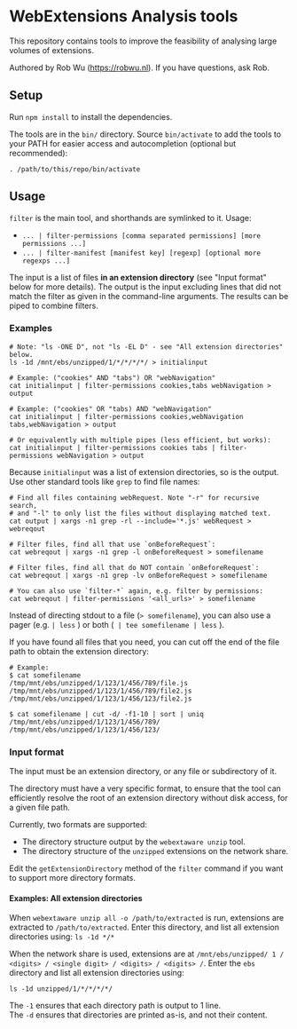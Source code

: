 # WebExtensions Analysis tools

This repository contains tools to improve the feasibility of analysing large
volumes of extensions.

Authored by Rob Wu (https://robwu.nl). If you have questions, ask Rob.


## Setup

Run `npm install` to install the dependencies.

The tools are in the `bin/` directory. Source `bin/activate` to add the tools
to your PATH for easier access and autocompletion (optional but recommended):

```
. /path/to/this/repo/bin/activate
```


## Usage

`filter` is the main tool, and shorthands are symlinked to it. Usage:

- `... | filter-permissions [comma separated permissions] [more permissions ...]`
- `... | filter-manifest [manifest key] [regexp] [optional more regexps ...]`

The input is a list of files **in an extension directory** (see "Input format"
below for more details).
The output is the input excluding lines that did not match the filter as given
in the command-line arguments. The results can be piped to combine filters.

### Examples

```
# Note: "ls -ONE D", not "ls -EL D" - see "All extension directories" below.
ls -1d /mnt/ebs/unzipped/1/*/*/*/*/ > initialinput

# Example: ("cookies" AND "tabs") OR "webNavigation"
cat initialinput | filter-permissions cookies,tabs webNavigation > output

# Example: ("cookies" OR "tabs) AND "webNavigation"
cat initialinput | filter-permissions cookies,webNavigation tabs,webNavigation > output

# Or equivalently with multiple pipes (less efficient, but works):
cat initialinput | filter-permissions cookies tabs | filter-permissions webNavigation > output
```

Because `initialinput` was a list of extension directories, so is the output.
Use other standard tools like `grep` to find file names:

```
# Find all files containing webRequest. Note "-r" for recursive search,
# and "-l" to only list the files without displaying matched text.
cat output | xargs -n1 grep -rl --include='*.js' webRequest > webreqout

# Filter files, find all that use `onBeforeRequest`:
cat webreqout | xargs -n1 grep -l onBeforeRequest > somefilename

# Filter files, find all that do NOT contain `onBeforeRequest`:
cat webreqout | xargs -n1 grep -lv onBeforeRequest > somefilename

# You can also use `filter-*` again, e.g. filter by permissions:
cat webreqout | filter-permissions '<all_urls>' > somefilename
```

Instead of directing stdout to a file (`> somefilename`), you can also use
a pager (e.g. `| less` ) or both (` | tee somefilename | less` ).

If you have found all files that you need, you can cut off the end of the file
path to obtain the extension directory:

```
# Example:
$ cat somefilename
/tmp/mnt/ebs/unzipped/1/123/1/456/789/file.js
/tmp/mnt/ebs/unzipped/1/123/1/456/789/file2.js
/tmp/mnt/ebs/unzipped/1/123/1/456/123/file2.js

$ cat somefilename | cut -d/ -f1-10 | sort | uniq
/tmp/mnt/ebs/unzipped/1/123/1/456/789/
/tmp/mnt/ebs/unzipped/1/123/1/456/123/
```


### Input format

The input must be an extension directory, or any file or subdirectory of it.

The directory must have a very specific format, to ensure that the tool can
efficiently resolve the root of an extension directory without disk access,
for a given file path.

Currently, two formats are supported:

- The directory structure output by the `webextaware unzip` tool.
- The directory structure of the `unzipped` extensions on the network share.

Edit the `getExtensionDirectory` method of the `filter` command if you want to
support more directory formats.

#### Examples: All extension directories

When `webextaware unzip all -o /path/to/extracted` is run, extensions are
extracted to `/path/to/extracted`. Enter this directory, and list all extension
directories using: `ls -1d */*`

When the network share is used, extensions are at
`/mnt/ebs/unzipped/ 1 / <digits> / <single digit> / <digits> / <digits> /`.
Enter the `ebs` directory and list all extension directories using:

```
ls -1d unzipped/1/*/*/*/*/
```

The `-1` ensures that each directory path is output to 1 line.  
The `-d` ensures that directories are printed as-is, and not their content.

